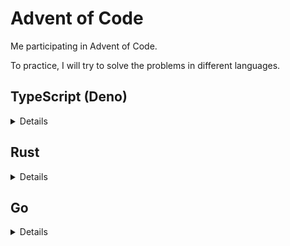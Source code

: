 # Advent of Code

Me participating in Advent of Code.

To practice, I will try to solve the problems in different languages.

## TypeScript (Deno)

<details>

### Prerequisites

- [Deno](https://deno.land/manual@v1.28.3/getting_started/installation)

### Run

Change directory to the TypeScript folder

```bash
cd 2022/typescript
```

Run the solution for a specific day

```bash
deno run -A day01.ts
```
</details>

## Rust

<details>

### Prerequisites

- [Rust](https://www.rust-lang.org/tools/install)

### Run

Change directory to the Rust folder

```bash
cd 2022/rust
```

Run the solution for a specific day

```bash
cargo run --bin day01
```

</details>

## Go

<details>

### Prerequisites

- [Go](https://golang.org/doc/install)

### Run

Change directory to the Go folder

```bash
cd 2022/go
```

Run the solution for a specific day

```bash
go run . day01
```

</details>
